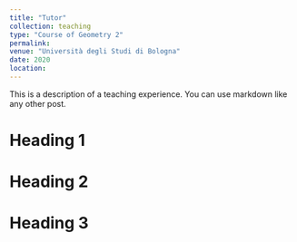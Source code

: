 ```yaml
---
title: "Tutor"
collection: teaching
type: "Course of Geometry 2"
permalink:
venue: "Università degli Studi di Bologna"
date: 2020
location: 
---
```


This is a description of a teaching experience. You can use markdown like any other post.

Heading 1
======

Heading 2
======

Heading 3
======
